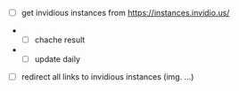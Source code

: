 - [ ] get invidious instances from https://instances.invidio.us/
- - [ ] chache result
- - [ ] update daily
- [ ] redirect all links to invidious instances (img. ...)
